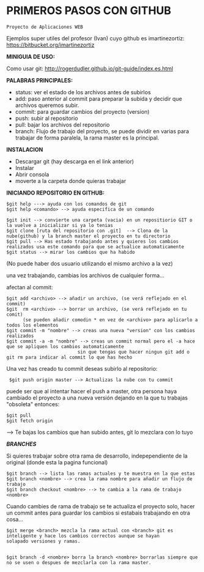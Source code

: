 # PRIMEROS PASOS CON GITHUB



    Proyecto de Aplicaciones WEB
    
    
Ejemplos super utiles del profesor (Ivan) cuyo github es imartinezortiz:
https://bitbucket.org/imartinezortiz


**MINIGUIA DE USO:**

Como usar git:  http://rogerdudler.github.io/git-guide/index.es.html

**PALABRAS PRINCIPALES:**

- status: ver el estado de los archivos antes de subirlos
- add: paso anterior al commit para preparar la subida y decidir que archivos queremos subir.
- commit: para  guardar cambios del proyecto (version)
- push: subir al repositorio
- pull: bajar los archivos del repositorio
- branch: Flujo de trabajo del proyecto, se puede dividir en varias para trabajar de forma paralela, la rama master es la principal.

**INSTALACION**

* Descargar git (hay descarga en el link anterior)
* Instalar
* Abrir consola
* moverte a la carpeta donde quieras trabajar

**INICIANDO REPOSITORIO EN GITHUB:**

    $git help ---> ayuda con los comandos de git
    $git help <comando> --> ayuda especifica de un comando
     
    $git init --> convierte una carpeta (vacia) en un repositiorio GIT o la vuelve a inicializar si ya lo tenias
    $git clone [ruta del repositorio con .git]  --> Clona de la nube(github) y la branch master el proyecto en tu directorio
    $git pull --> Has estado trabajando antes y quieres los cambios realizados usa este comando para que se actualice automaticamente
    $git status --> mirar los cambios que ha habido

(No puede haber dos usuario utilizando el mismo archivo a la vez)

una vez trabajando, cambias los archivos de cualquier forma...

afectan al commit:

    $git add <archivo> --> añadir un archivo, (se verá reflejado en el commit)
    $git  rm <archivo> --> borrar un archivo, (se verá reflejado en tu comit)
          (se pueden añadir comodin * en vez de <archivo> para aplicarlo a todos los elementos
    $git commit -m "nombre" --> creas una nueva "version" con los cambios realizados
    $git commit -a -m "nombre" --> creas un commit normal pero el -a hace que se apliquen los cambios automaticamente
                              sin que tengas que hacer ningun git add o git rm para indicar al commit lo que has hecho

Una vez has creado tu commit deseas subirlo al repositorio:

     $git push origin master --> Actualizas la nube con tu commit
     

puede ser que al intentar hacer el push a master, otra persona haya cambiado el proyecto a una nueva versión dejando en la que tu trabajas "obsoleta" entonces:

    $git pull
    $git fetch origin  
    
  --> Te bajas los cambios que han subido antes, git lo mezclara con lo tuyo
  
  
  

   
*****BRANCHES*****

Si quieres trabajar sobre otra rama de desarrollo, indepependiente de la original (donde esta la pagina funcional)

    $git branch --> lista las ramas actuales y te muestra en la que estas
    $git branch <nombre> --> crea la rama nombre para añadir un flujo de trabajo
    $git branch checkout <nombre> --> te cambia a la rama de trabajo <nombre>

Cuando cambies de rama de trabajo se te actualiza el proyecto solo, hacer un commit antes para guardar los cambios si estabais trabajando en otra cosa...
 
 
    $git merge <branch> mezcla la rama actual con <branch> git es inteligente y hace los cambios correctos aunque se hayan         solapado versiones y ramas.
    
    
    $git branch -d <nombre> borra la branch <nombre> borrarlas siempre que no se usen o despues de mezclarla con la rama master.
